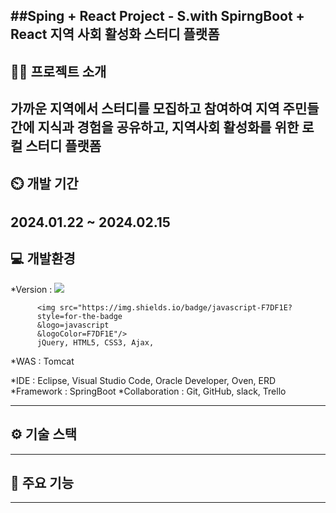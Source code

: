 ##Sping + React Project - S.with
SpirngBoot + React 지역 사회 활성화 스터디 플랫폼
---

## 👨‍🏫 프로젝트 소개
가까운 지역에서 스터디를 모집하고 참여하여 지역 주민들 간에 지식과 경험을 공유하고, 지역사회 활성화를 위한 로컬 스터디 플랫폼
---

## ⏲️ 개발 기간
2024.01.22 ~ 2024.02.15
---

## 💻 개발환경
*Version : <img src="https://img.shields.io/badge/JAVA-007396?
          style=flat&logo=Java&logoColor=white"/> 
          

          
          <img src="https://img.shields.io/badge/javascript-F7DF1E?
          style=for-the-badge
          &logo=javascript
          &logoColor=F7DF1E"/>
          jQuery, HTML5, CSS3, Ajax, 
      
*WAS : Tomcat

*IDE : Eclipse, Visual Studio Code, Oracle Developer, Oven, ERD
*Framework : SpringBoot
*Collaboration : Git, GitHub, slack, Trello

---

## ⚙️ 기술 스택

---

## 📌 주요 기능

---

